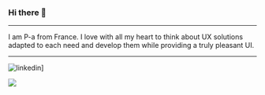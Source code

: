 ### Hi there 👋

---

I am P-a from France.
I love with all my heart to think about UX solutions adapted to each need and develop them while providing a truly pleasant UI.

---

![linkedin](https://img.shields.io/badge/LinkedIn-0B67C3?style=for-the-badge&logo=LinkedIn&logoColor=white)]

![](https://komarev.com/ghpvc/?username=Barbouy&color=F59E0B)
